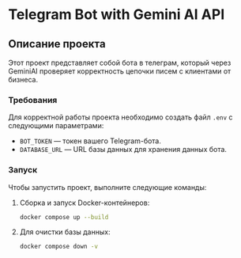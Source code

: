 # Telegram Bot with Gemini AI API

## Описание проекта

Этот проект представляет собой бота в телеграм, который через GeminiAI проверяет корректность цепочки писем с клиентами от бизнеса.

### Требования

Для корректной работы проекта необходимо создать файл `.env` с следующими параметрами:
- `BOT_TOKEN` — токен вашего Telegram-бота.
- `DATABASE_URL` — URL базы данных для хранения данных бота.

### Запуск

Чтобы запустить проект, выполните следующие команды:

1. Сборка и запуск Docker-контейнеров:
   ```bash
   docker compose up --build
   ```

2. Для очистки базы данных:
   ```bash
   docker compose down -v
   ```
